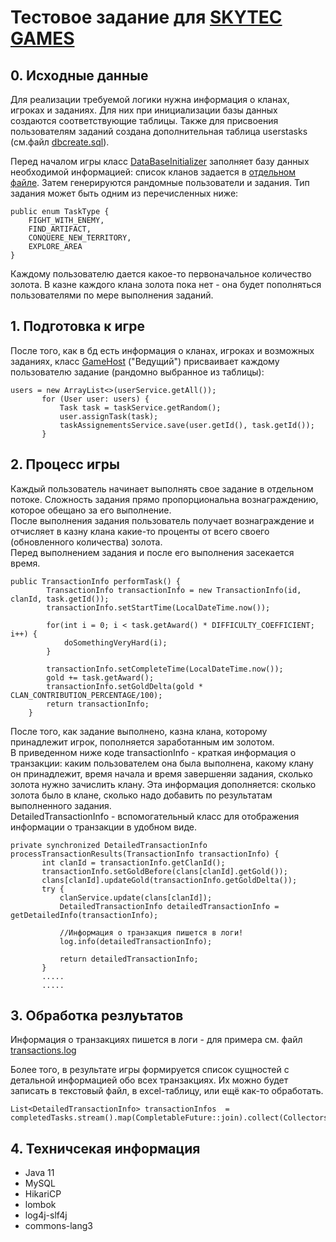 # Тестовое задание для [SKYTEC GAMES](https://skytecgames.com/)

## 0. Исходные данные
Для реализации требуемой логики нужна информация о кланах, игроках и заданиях. Для них при инициализации базы данных создаются соответствующие таблицы. Также для присвоения пользователям заданий создана дополнительная таблица userstasks (см.файл [dbcreate.sql](https://github.com/OlesyaSokolova/GoldTransactions/blob/master/src/main/resources/dbcreate.sql)).

Перед началом игры класс [DataBaseInitializer](https://github.com/OlesyaSokolova/GoldTransactions/blob/master/src/main/java/com/skytecgames/testtask/sokolova/db/DataBaseInitializer.java) заполняет базу данных необходимой информацией: список кланов задается в [отдельном файле](https://github.com/OlesyaSokolova/GoldTransactions/blob/master/src/main/resources/clans.sql). Затем генерируются рандомные пользователи и задания. Тип задания может быть одним из перечисленных ниже:
```
public enum TaskType {
    FIGHT_WITH_ENEMY,
    FIND_ARTIFACT,
    CONQUERE_NEW_TERRITORY,
    EXPLORE_AREA
}
```

Каждому пользователю дается какое-то первоначальное количество золота. В казне каждого клана золота пока нет - она будет пополняться пользователями по мере выполнения заданий.


## 1. Подготовка к игре
После того, как в бд есть информация о кланах, игроках и возможных заданиях, класс [GameHost](https://github.com/OlesyaSokolova/GoldTransactions/blob/master/src/main/java/com/skytecgames/testtask/sokolova/GameHost.java) ("Ведущий")
 присваивает каждому пользователю задание (рандомно выбранное из таблицы):
 ```
 users = new ArrayList<>(userService.getAll());
        for (User user: users) {
            Task task = taskService.getRandom();
            user.assignTask(task);
            taskAssignementsService.save(user.getId(), task.getId());
        }
```
  
## 2. Процесс игры
Каждый пользователь начинает выполнять свое задание в отдельном потоке. Сложность задания прямо пропорциональна вознаграждению, которое обещано за его выполнение.  
После выполнения задания пользователь получает вознаграждение и отчисляет в казну клана какие-то проценты от всего своего (обновленного количества) золота.  
Перед выполнением задания и после его выполнения засекается время.
```
public TransactionInfo performTask() {
        TransactionInfo transactionInfo = new TransactionInfo(id, clanId, task.getId());
        transactionInfo.setStartTime(LocalDateTime.now());

        for(int i = 0; i < task.getAward() * DIFFICULTY_COEFFICIENT; i++) {
            doSomethingVeryHard(i);
        }

        transactionInfo.setCompleteTime(LocalDateTime.now());
        gold += task.getAward();
        transactionInfo.setGoldDelta(gold * CLAN_CONTRIBUTION_PERCENTAGE/100);
        return transactionInfo;
    }
 ```
После того, как задание выполнено, казна клана, которому принадлежит игрок, пополняется заработанным им золотом.  
В приведенном ниже коде transactionInfo - краткая информация о транзакции: каким пользователем она была выполнена, какому клану он принадлежит, время начала и время завершеняи задания, сколько золота нужно зачислить клану. Эта информация дополняется: сколько золота было в клане, сколько надо добавить по результатам выполненного задания.   
DetailedTransactionInfo - вспомогательный класс для отображения информации о транзакции в удобном виде.  

 ```
 private synchronized DetailedTransactionInfo processTransactionResults(TransactionInfo transactionInfo) {
        int clanId = transactionInfo.getClanId();
        transactionInfo.setGoldBefore(clans[clanId].getGold());
        clans[clanId].updateGold(transactionInfo.getGoldDelta());
        try {
            clanService.update(clans[clanId]);
            DetailedTransactionInfo detailedTransactionInfo = getDetailedInfo(transactionInfo);

            //Информация о транзакция пишется в логи!
            log.info(detailedTransactionInfo);
          
            return detailedTransactionInfo;   
        } 
        .....
        .....
 ```    
 ## 3. Обработка резлуьтатов
Информация о транзакциях пишется в логи - для примера см. файл [transactions.log](https://github.com/OlesyaSokolova/GoldTransactions/transactions.log)

Более того, в результате игры формируется список сущностей с детальной информацией обо всех транзакциях. Их можно будет записать в текстовый файл, в excel-таблицу, или ещё как-то обработать.
```
List<DetailedTransactionInfo> transactionInfos  = completedTasks.stream().map(CompletableFuture::join).collect(Collectors.toList());
```

## 4. Техничсекая информация
  - Java 11
  - MySQL
  - HikariCP
  - lombok
  - log4j-slf4j
  - commons-lang3
